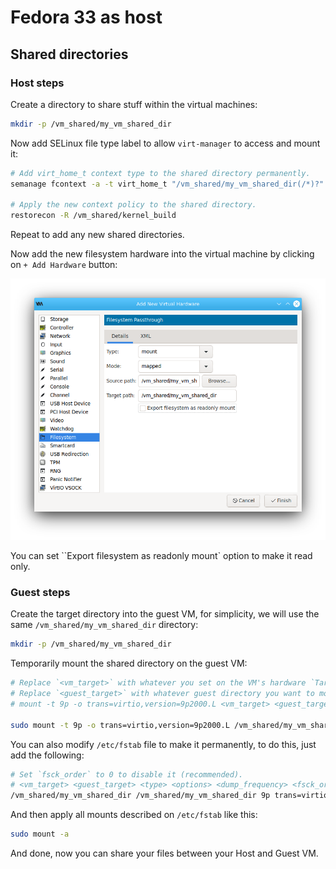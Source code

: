 # Fedora 33 as host

## Shared directories

### Host steps

Create a directory to share stuff within the virtual machines:

```bash
mkdir -p /vm_shared/my_vm_shared_dir
```

Now add SELinux file type label to allow `virt-manager` to access and mount it:


```bash
# Add virt_home_t context type to the shared directory permanently.
semanage fcontext -a -t virt_home_t "/vm_shared/my_vm_shared_dir(/*)?"

# Apply the new context policy to the shared directory.
restorecon -R /vm_shared/kernel_build
```

Repeat to add any new shared directories.

Now add the new filesystem hardware into the virtual machine by clicking on `+ Add Hardware` button:

![](https://github.com/colorfulsing/vm_host/raw/main/images/shared_dir_filesystem.png)

You can set ``Export filesystem as readonly mount` option to make it read only.

### Guest steps

Create the target directory into the guest VM, for simplicity, we will use the same `/vm_shared/my_vm_shared_dir` directory:

```bash
mkdir -p /vm_shared/my_vm_shared_dir
```

Temporarily mount the shared directory on the guest VM:

```bash
# Replace `<vm_target>` with whatever you set on the VM's hardware `Target path`.
# Replace `<guest_target>` with whatever guest directory you want to mount it.
# mount -t 9p -o trans=virtio,version=9p2000.L <vm_target> <guest_target>

sudo mount -t 9p -o trans=virtio,version=9p2000.L /vm_shared/my_vm_shared_dir /vm_shared/my_vm_shared_dir
```

You can also modify `/etc/fstab` file to make it permanently, to do this, just add the following:

```bash
# Set `fsck_order` to 0 to disable it (recommended).
# <vm_target> <guest_target> <type> <options> <dump_frequency> <fsck_order>
/vm_shared/my_vm_shared_dir /vm_shared/my_vm_shared_dir 9p trans=virtio,version=9p2000.L 0 0
```

And then apply all mounts described on `/etc/fstab` like this:

```bash
sudo mount -a
```

And done, now you can share your files between your Host and Guest VM.
